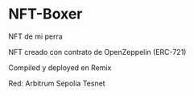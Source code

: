 # NFT-Boxer
NFT de mi perra

NFT creado con contrato de OpenZeppelin (ERC-721)

Compiled y deployed en Remix 

Red: Arbitrum Sepolia Tesnet
